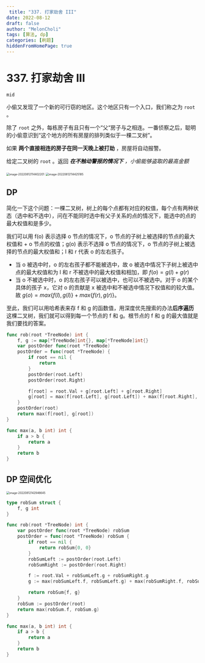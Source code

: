 ```yaml
---
 title: "337. 打家劫舍 III"
date: 2022-08-12
draft: false
author: "MelonCholi"
tags: [算法, dp]
categories: [刷题]
hiddenFromHomePage: true
---
```


# 337. 打家劫舍 III

`mid`

小偷又发现了一个新的可行窃的地区。这个地区只有一个入口，我们称之为 `root` 。

除了 `root` 之外，每栋房子有且只有一个“父“房子与之相连。一番侦察之后，聪明的小偷意识到“这个地方的所有房屋的排列类似于一棵二叉树”。

如果 **两个直接相连的房子在同一天晚上被打劫** ，房屋将自动报警。

给定二叉树的 `root` 。返回 ***在不触动警报的情况下** ，小偷能够盗取的最高金额* 

<img src="https://markdown-1303167219.cos.ap-shanghai.myqcloud.com/image-20220812114402201.png" alt="image-20220812114402201" style="zoom:50%;" />

<img src="https://markdown-1303167219.cos.ap-shanghai.myqcloud.com/image-20220812114425185.png" alt="image-20220812114425185" style="zoom:50%;" />

## DP

简化一下这个问题：一棵二叉树，树上的每个点都有对应的权值，每个点有两种状态（选中和不选中），问在不能同时选中有父子关系的点的情况下，能选中的点的最大权值和是多少。

我们可以用 f(o) 表示选择 o 节点的情况下，o 节点的子树上被选择的节点的最大权值和 + o 节点的权值；g(o) 表示不选择 o 节点的情况下，o 节点的子树上被选择的节点的最大权值和；l 和 r 代表 o 的左右孩子。

- 当 o 被选中时，o 的左右孩子都不能被选中，故 o 被选中情况下子树上被选中点的最大权值和为 l 和 r 不被选中的最大权值和相加，即 $f(o) = g(l) + g(r)$
- 当 o 不被选中时，o 的左右孩子可以被选中，也可以不被选中。对于 o 的某个具体的孩子 x，它对 o 的贡献是 x 被选中和不被选中情况下权值和的较大值。故 $g(o)=max\{f(l),g(l)\}+max\{f(r),g(r)\}$。

至此，我们可以用哈希表来存 f 和 g 的函数值，用深度优先搜索的办法**后序遍历**这棵二叉树，我们就可以得到每一个节点的 f 和 g。根节点的 f 和 g 的最大值就是我们要找的答案。

```go
func rob(root *TreeNode) int {
	f, g := map[*TreeNode]int{}, map[*TreeNode]int{}
	var postOrder func(root *TreeNode)
	postOrder = func(root *TreeNode) {
		if root == nil {
			return
		}
		postOrder(root.Left)
		postOrder(root.Right)

		f[root] = root.Val + g[root.Left] + g[root.Right]
		g[root] = max(f[root.Left], g[root.Left]) + max(f[root.Right], g[root.Right])
	}
	postOrder(root)
	return max(f[root], g[root])
}

func max(a, b int) int {
	if a > b {
		return a
	}
	return b
}
```

## DP 空间优化

<img src="https://markdown-1303167219.cos.ap-shanghai.myqcloud.com/image-20220812142946645.png" alt="image-20220812142946645" style="zoom:50%;" />

```go
type robSum struct {
	f, g int
}

func rob(root *TreeNode) int {
	var postOrder func(root *TreeNode) robSum
	postOrder = func(root *TreeNode) robSum {
		if root == nil {
			return robSum{0, 0}
		}
		robSumLeft := postOrder(root.Left)
		robSumRight := postOrder(root.Right)

		f := root.Val + robSumLeft.g + robSumRight.g
		g := max(robSumLeft.f, robSumLeft.g) + max(robSumRight.f, robSumRight.g)

		return robSum{f, g}
	}
	robSum := postOrder(root)
	return max(robSum.f, robSum.g)
}

func max(a, b int) int {
	if a > b {
		return a
	}
	return b
}
```

